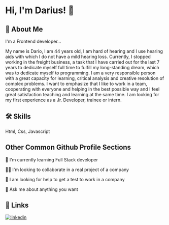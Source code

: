 
# Hi, I'm Darius! 👋


## 🚀 About Me
I'm a Frontend developer...

My name is Darío, I am 44 years old, I am hard of hearing and I use hearing aids with which I do not have a mild hearing loss. Currently, I stopped working in the freight business, a task that I have carried out for the last 7 years to dedicate myself full time to fulfill my long-standing dream, which was to dedicate myself to programming. I am a very responsible person with a great capacity for learning, critical analysis and creative resolution of complex problems. I want to emphasize that I like to work in a team, cooperating with everyone and helping in the best possible way and I feel great satisfaction teaching and learning at the same time. I am looking for my first experience as a Jr. Developer, trainee or intern.
## 🛠 Skills
Html, Css, Javascript 


## Other Common Github Profile Sections

🧠 I'm currently learning Full Stack developer

👯‍♀️ I'm looking to collaborate in a real project of a company

🤔 I am looking for help to get a test to work in a company

💬 Ask me about anything you want

## 🔗 Links
[![linkedin](https://img.shields.io/badge/linkedin-0A66C2?style=for-the-badge&logo=linkedin&logoColor=white)](https://www.linkedin.com/in/dar%C3%ADo-marcelo-rosiansky/)


